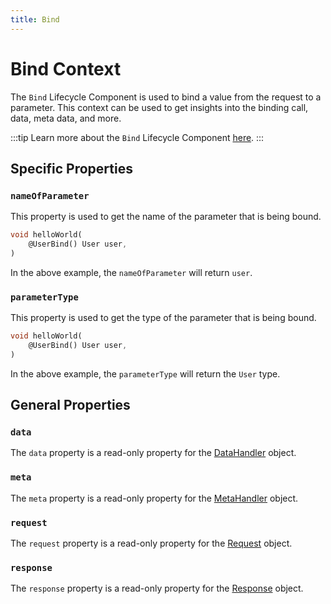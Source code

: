 ```yaml
---
title: Bind
---
```


# Bind Context

The `Bind` Lifecycle Component is used to bind a value from the request to a parameter. This context can be used to get insights into the binding call, data, meta data, and more.

:::tip
Learn more about the `Bind` Lifecycle Component [here](../core/binding).
:::

## Specific Properties

### `nameOfParameter`

This property is used to get the name of the parameter that is being bound.

```dart
void helloWorld(
    @UserBind() User user,
)
```

In the above example, the `nameOfParameter` will return `user`.

### `parameterType`

This property is used to get the type of the parameter that is being bound.

```dart
void helloWorld(
    @UserBind() User user,
)
```

In the above example, the `parameterType` will return the `User` type.

## General Properties

### `data`

The `data` property is a read-only property for the [DataHandler](./core/data_handler) object.

### `meta`

The `meta` property is a read-only property for the [MetaHandler](./core/meta_handler) object.

### `request`

The `request` property is a read-only property for the [Request](../request/overview) object.

### `response`

The `response` property is a read-only property for the [Response](../response/overview) object.
